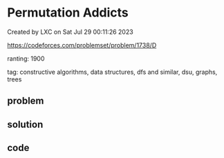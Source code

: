 # Permutation Addicts

Created by LXC on Sat Jul 29 00:11:26 2023

https://codeforces.com/problemset/problem/1738/D

ranting: 1900

tag: constructive algorithms, data structures, dfs and similar, dsu, graphs, trees

## problem



## solution



## code

``` cpp

```
